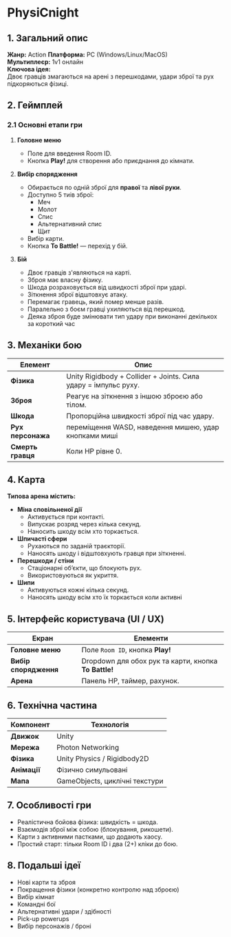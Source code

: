 # PhysiCnight

## 1. Загальний опис  

**Жанр:** Action
**Платформа:** PC (Windows/Linux/MacOS)  
**Мультиплеєр:** 1v1 онлайн  
**Ключова ідея:**  
Двоє гравців змагаються на арені з перешкодами, удари зброї та рух підкоряються фізиці.

## 2. Геймплей

### 2.1 Основні етапи гри
1. **Головне меню**
   - Поле для введення Room ID.  
   - Кнопка **Play!** для створення або приєднання до кімнати.  

2. **Вибір спорядження**
   - Обирається по одній зброї для **правої** та **лівої руки**.  
   - Доступно 5 тиів зброї:
     - Меч
     - Молот
     - Спис 
     - Альтернативний спис
     - Щит 
   - Вибір карти.  
   - Кнопка **To Battle!** — перехід у бій.

3. **Бій**
   - Двоє гравців з'являються на карті.  
   - Зброя має власну фізику.  
   - Шкода розраховується від швидкості зброї при ударі.  
   - Зіткнення зброї відштовхує атаку.  
   - Перемагає гравець, який помер менше разів.
   - Паралельно з боєм гравці ухиляються від перешкод.
   - Деяка зброя буде змінювати тип удару при виконанні декількох за короткий час

## 3. Механіки бою

| Елемент | Опис |
|----------|------|
| **Фізика** | Unity Rigidbody + Collider + Joints. Сила удару = імпульс руху. |
| **Зброя** | Реагує на зіткнення з іншою зброєю або тілом. |
| **Шкода** | Пропорційна швидкості зброї під час удару. |
| **Рух персонажа** | переміщення WASD, наведення мишею, удар кнопками миші |
| **Смерть гравця** | Коли HP рівне 0. |

## 4. Карта

**Типова арена містить:**
- **Міна сповільненої дії**
  - Активується при контакті.  
  - Випускає розряд через кілька секунд.  
  - Наносить шкоду всім хто торкається.
- **Шпичасті сфери**
  - Рухаються по заданій траєкторії.  
  - Наносять шкоду і відштовхують гравця при зіткненні.  
- **Перешкоди / стіни**
  - Стаціонарні об’єкти, що блокують рух.  
  - Використовуються як укриття.
- **Шипи**
  - Активуються кожні кілька секунд.
  - Наносять шкоду всім хто їх торкається коли активні

## 5. Інтерфейс користувача (UI / UX)

| Екран | Елементи |
|--------|-----------|
| **Головне меню** | Поле `Room ID`, кнопка **Play!** |
| **Вибір спорядження** | Dropdown для обох рук та карти, кнопка **To Battle!** |
| **Арена** | Панель HP, таймер, рахунок. | _Todo_

## 6. Технічна частина

| Компонент | Технологія |
|------------|-------------|
| **Движок** | Unity |
| **Мережа** | Photon Networking |
| **Фізика** | Unity Physics / Rigidbody2D |
| **Анімації** | Фізично симульовані |
| **Мапа** | GameObjects, циклічні текстури |

## 7. Особливості гри

- Реалістична бойова фізика: швидкість = шкода.  
- Взаємодія зброї між собою (блокування, рикошети).  
- Карти з активними пастками, що додають хаосу.  
- Простий старт: тільки Room ID і два (2+) кліки до бою.  

## 8. Подальші ідеї

- Нові карти та зброя
- Покращення фізики (конкретно контролю над зброєю)
- Вибір кімнат
- Командні бої
- Альтернативні удари / здібності
- Pick-up powerups
- Вибір персонажів / броні
